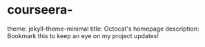 # courseera-
theme: jekyll-theme-minimal
title: Octocat's homepage
description: Bookmark this to keep an eye on my project updates!
